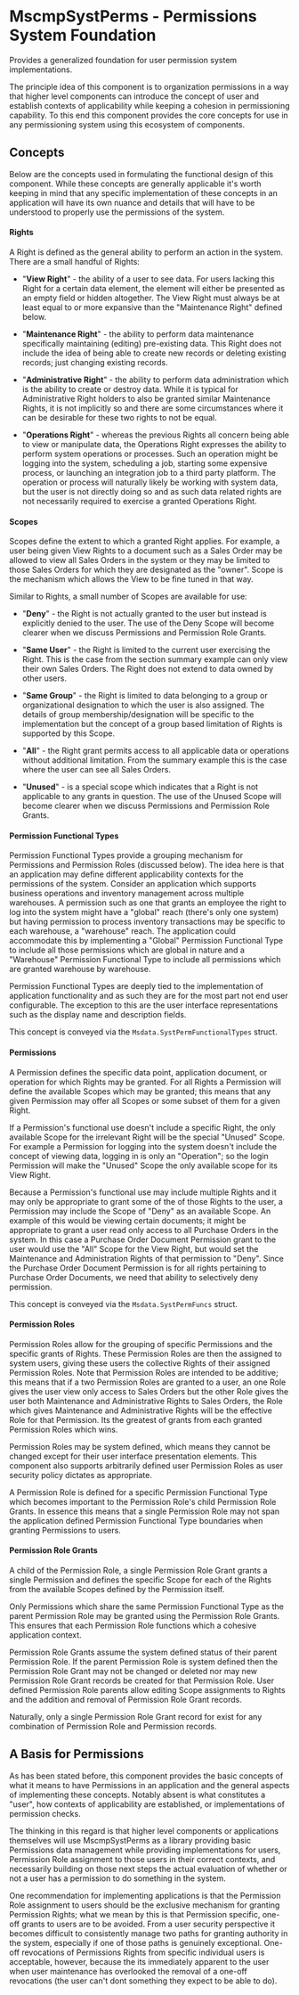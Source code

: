 # MscmpSystPerms - Permissions System Foundation

Provides a generalized foundation for user permission system
implementations.

The principle idea of this component is to organization permissions in a way
that higher level components can introduce the concept of user and
establish contexts of applicability while keeping a cohesion in permissioning
capability.  To this end this component provides the core concepts for use in
any permissioning system using this ecosystem of components.

## Concepts

Below are the concepts used in formulating the functional design of this
component.  While these concepts are generally applicable it's worth keeping
in mind that any specific implementation of these concepts in an application
will have its own nuance and details that will have to be understood to properly
use the permissions of the system.

#### Rights

A Right is defined as the general ability to perform an action in the system.
There are a small handful of Rights:

  * "__View Right__" - the ability of a user to see data. For users lacking this
  Right for a certain data element, the element will either be presented as an
  empty field or hidden altogether.  The View Right must always be at
  least equal to or more expansive than the "Maintenance Right" defined below.

  * "__Maintenance Right__" - the ability to perform data maintenance specifically
  maintaining (editing) pre-existing data.  This Right does not include the
  idea of being able to create new records or deleting existing records; just
  changing existing records.

  * "__Administrative Right__" - the ability to perform data administration which is
  the ability to create or destroy data.  While it is typical for Administrative
  Right holders to also be granted similar Maintenance Rights, it is not
  implicitly so and there are some circumstances where it can be desirable for
  these two rights to not be equal.

  * "__Operations Right__" - whereas the previous Rights all concern being able to
  view or manipulate data, the Operations Right expresses the ability to perform
  system operations or processes.  Such an operation might be logging into the
  system, scheduling a job, starting some expensive process, or launching an
  integration job to a third party platform.  The operation or process will
  naturally likely be working with system data, but the user is not directly
  doing so and as such data related rights are not necessarily required to
  exercise a granted Operations Right.

#### Scopes

Scopes define the extent to which a granted Right applies.  For example, a user
being given View Rights to a document such as a Sales Order may be allowed to
view all Sales Orders in the system or they may be limited to those Sales Orders
for which they are designated as the "owner".  Scope is the mechanism which
allows the View to be fine tuned in that way.

Similar to Rights, a small number of Scopes are available for use:

  * "__Deny__" - the Right is not actually granted to the user but instead is
  explicitly denied to the user.  The use of the Deny Scope will become clearer
  when we discuss Permissions and Permission Role Grants.

  * "__Same User__" - the Right is limited to the current user exercising the Right.
  This is the case from the section summary example can only view their own
  Sales Orders. The Right does not extend to data owned by other users.

  * "__Same Group__" - the Right is limited to data belonging to a group or
  organizational designation to which the user is also assigned.  The details of
  group membership/designation will be specific to the implementation but the
  concept of a group based limitation of Rights is supported by this Scope.

  * "__All__" - the Right grant permits access to all applicable data or operations
  without additional limitation.  From the summary example this is the case
  where the user can see all Sales Orders.

  * "__Unused__" - is a special scope which indicates that a Right is not applicable
  to any grants in question.  The use of the Unused Scope will become clearer
  when we discuss Permissions and Permission Role Grants.

#### Permission Functional Types

Permission Functional Types provide a grouping mechanism for Permissions and
Permission Roles (discussed below).  The idea here is that an application may
define different applicability contexts for the permissions of the system.
Consider an application which supports business operations and inventory
management across multiple warehouses.  A permission such as one that grants an
employee the right to log into the system might have a "global" reach (there's
only one system) but having permission to process inventory transactions may be
specific to each warehouse, a "warehouse" reach.  The application could
accommodate this by implementing a "Global" Permission Functional Type to
include all those permissions which are global in nature and a "Warehouse"
Permission Functional Type to include all permissions which are granted
warehouse by warehouse.

Permission Functional Types are deeply tied to the implementation of application
functionality and as such they are for the most part not end user configurable.
The exception to this are the user interface representations such as the display
name and description fields.

This concept is conveyed via the `Msdata.SystPermFunctionalTypes` struct.

#### Permissions

A Permission defines the specific data point, application document, or operation
for which Rights may be granted.  For all Rights a Permission will define the
available Scopes which may be granted; this means that any given Permission may
offer all Scopes or some subset of them for a given Right.

If a Permission's functional use doesn't include a specific Right, the only
available Scope for the irrelevant Right will be the special "Unused" Scope.
For example a Permission for logging into the system doesn't include the concept
of viewing data, logging in is only an "Operation"; so the login Permission will
make the "Unused" Scope the only available scope for its View Right.

Because a Permission's functional use may include multiple Rights and it may
only be appropriate to grant some of the of those Rights to the user, a
Permission may include the Scope of "Deny" as an available Scope.  An example of
this would be viewing certain documents; it might be appropriate to grant a user
read only access to all Purchase Orders in the system.  In this case a Purchase
Order Document Permission grant to the user would use the "All" Scope for the
View Right, but would set the Maintenance and Administration Rights of that
permission to "Deny".  Since the Purchase Order Document Permission is for all
rights pertaining to Purchase Order Documents, we need that ability to
selectively deny permission.

This concept is conveyed via the `Msdata.SystPermFuncs` struct.

#### Permission Roles

Permission Roles allow for the grouping of specific Permissions and the specific
grants of Rights.  These Permission Roles are then the assigned to system users,
giving these users the collective Rights of their assigned Permission Roles.
Note that Permission Roles are intended to be additive; this means that if a
two Permission Roles are granted to a user, an one Role gives the user view only
access to Sales Orders but the other Role gives the user both Maintenance and
Administrative Rights to Sales Orders, the Role which gives Maintenance and
Administrative Rights will be the effective Role for that Permission.  Its the
greatest of grants from each granted Permission Roles which wins.

Permission Roles may be system defined, which means they cannot be changed
except for their user interface presentation elements.  This component also
supports arbitrarily defined user Permission Roles as user security policy
dictates as appropriate.

A Permission Role is defined for a specific Permission Functional Type which
becomes important to the Permission Role's child Permission Role Grants.  In
essence this means that a single Permission Role may not span the application
defined Permission Functional Type boundaries when granting Permissions to
users.

#### Permission Role Grants

A child of the Permission Role, a single Permission Role Grant grants a single
Permission and defines the specific Scope for each of the Rights from the
available Scopes defined by the Permission itself.

Only Permissions which share the same Permission Functional Type as the parent
Permission Role may be granted using the Permission Role Grants.  This ensures
that each Permission Role functions which a cohesive application context.

Permission Role Grants assume the system defined status of their parent
Permission Role.  If the parent Permission Role is system defined then the
Permission Role Grant may not be changed or deleted nor may new Permission Role
Grant records be created for that Permission Role.  User defined Permission Role
parents allow editing Scope assignments to Rights and the addition and removal
of Permission Role Grant records.

Naturally, only a single Permission Role Grant record for exist for any
combination of Permission Role and Permission records.

## A Basis for Permissions

As has been stated before, this component provides the basic concepts of what it
means to have Permissions in an application and the general aspects of
implementing these concepts.  Notably absent is what constitutes a "user", how
contexts of applicability are established, or implementations of permission
checks.

The thinking in this regard is that higher level components or applications
themselves will use MscmpSystPerms as a library providing basic Permissions data
management while providing implementations for users, Permission Role assignment
to those users in their correct contexts, and necessarily building on those next
steps the actual evaluation of whether or not a user has a permission to do
something in the system.

One recommendation for implementing applications is that the Permission Role
assignment to users should be the exclusive mechanism for granting Permission
Rights; what we mean by this is that Permission specific, one-off grants to
users are to be avoided.  From a user security perspective it becomes difficult
to consistently manage two paths for granting authority in the system,
especially if one of those paths is genuinely exceptional.  One-off revocations
of Permissions Rights from specific individual users is acceptable, however,
because the its immediately apparent to the user when user maintenance has
overlooked the removal of a one-off revocations (the user can't dont something
they expect to be able to do).
